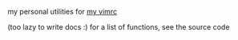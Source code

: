 my personal utilities for [my vimrc](https://github.com/ZSaberLv0/zf_vimrc.vim)

(too lazy to write docs :) for a list of functions, see the source code

